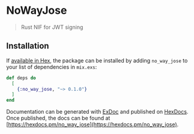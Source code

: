 # NoWayJose

> Rust NIF for JWT signing

## Installation

If [available in Hex](https://hex.pm/docs/publish), the package can be installed
by adding `no_way_jose` to your list of dependencies in `mix.exs`:

```elixir
def deps do
  [
    {:no_way_jose, "~> 0.1.0"}
  ]
end
```

Documentation can be generated with [ExDoc](https://github.com/elixir-lang/ex_doc)
and published on [HexDocs](https://hexdocs.pm). Once published, the docs can
be found at [https://hexdocs.pm/no_way_jose](https://hexdocs.pm/no_way_jose).
